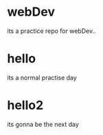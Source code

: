 # webDev
its a practice repo for webDev..
# hello
its a normal practise day
# hello2
its gonna be the next day
